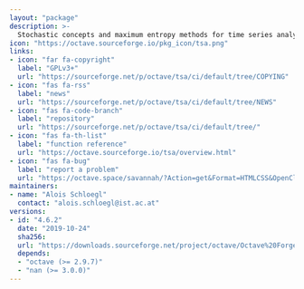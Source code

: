 ```yaml
---
layout: "package"
description: >-
  Stochastic concepts and maximum entropy methods for time series analysis.
icon: "https://octave.sourceforge.io/pkg_icon/tsa.png"
links:
- icon: "far fa-copyright"
  label: "GPLv3+"
  url: "https://sourceforge.net/p/octave/tsa/ci/default/tree/COPYING"
- icon: "fas fa-rss"
  label: "news"
  url: "https://sourceforge.net/p/octave/tsa/ci/default/tree/NEWS"
- icon: "fas fa-code-branch"
  label: "repository"
  url: "https://sourceforge.net/p/octave/tsa/ci/default/tree/"
- icon: "fas fa-th-list"
  label: "function reference"
  url: "https://octave.sourceforge.io/tsa/overview.html"
- icon: "fas fa-bug"
  label: "report a problem"
  url: "https://octave.space/savannah/?Action=get&Format=HTMLCSS&OpenClosed=open&Title=[octave%20forge]%20(tsa)"
maintainers:
- name: "Alois Schloegl"
  contact: "alois.schloegl@ist.ac.at"
versions:
- id: "4.6.2"
  date: "2019-10-24"
  sha256:
  url: "https://downloads.sourceforge.net/project/octave/Octave%20Forge%20Packages/Individual%20Package%20Releases/tsa-4.6.2.tar.gz"
  depends:
  - "octave (>= 2.9.7)"
  - "nan (>= 3.0.0)"
---
```

